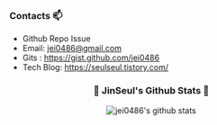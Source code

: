 ### Contacts 📫

* Github Repo Issue
* Email: jei0486@gmail.com
* Gits : https://gist.github.com/jei0486
* Tech Blog: https://seulseul.tistory.com/

<h3 align="center">👩‍ JinSeul's Github Stats 👩‍</h3>
<div align="center">

![jei0486's github stats](https://github-readme-stats.vercel.app/api?username=jei0486&show_icons=true&theme=merko)
</div>
